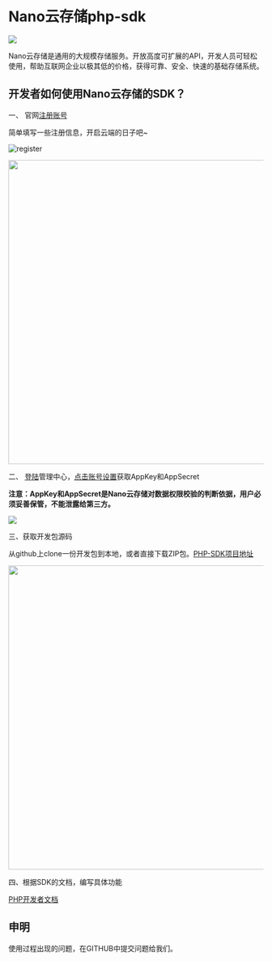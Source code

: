 Nano云存储php-sdk
=======

<a href="http://www.nanoyun.com" target="_blank"><image src="http://wiki.nanoyun.com/assets/images/nanoyun_logo.jpg" /></a>

Nano云存储是通用的大规模存储服务。开放高度可扩展的API，开发人员可轻松使用，帮助互联网企业以极其低的价格，获得可靠、安全、快速的基础存储系统。

## 开发者如何使用Nano云存储的SDK？


一、 官网[注册账号](http://www.nanoyun.com/user/register.html)

简单填写一些注册信息，开启云端的日子吧~

![register](http://wiki.nanoyun.com/assets/images/register.jpg)

<image src="http://wiki.nanoyun.com/assets/images/register.jpg" style="width:600px;"/>


二、 [登陆](http://www.nanoyun.com/user/login.html)管理中心，[点击账号设置](http://www.nanoyun.com/user/setting.html)获取AppKey和AppSecret

**注意：AppKey和AppSecret是Nano云存储对数据权限校验的判断依据，用户必须妥善保管，不能泄露给第三方。**

<image src="http://wiki.nanoyun.com/assets/images/getkeys.jpg" />

三、获取开发包源码

从github上clone一份开发包到本地，或者直接下载ZIP包。[PHP-SDK项目地址](https://github.com/nanoyun/php-sdk)

<image src="http://wiki.nanoyun.com/assets/images/github.jpg" style="width:600px;"/>

四、根据SDK的文档，编写具体功能

[PHP开发者文档](http://wiki.nanoyun.com/phpsdk.html)

## 申明

使用过程出现的问题，在GITHUB中提交问题给我们。